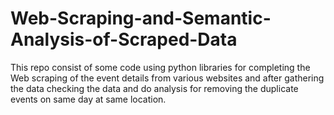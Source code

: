 # Web-Scraping-and-Semantic-Analysis-of-Scraped-Data
This repo consist of some code using python libraries for completing the Web scraping of the event details from various websites and after gathering the data checking the data and do analysis for removing the duplicate events on same day at same location.
